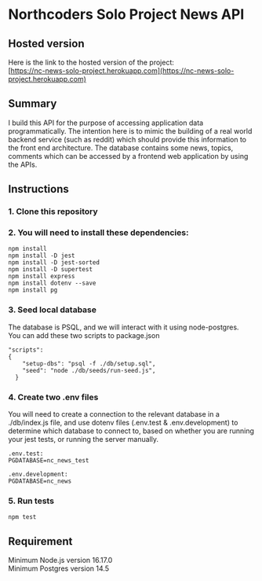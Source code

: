 # Northcoders Solo Project News API

## Hosted version

Here is the link to the hosted version of the project:\
[https://nc-news-solo-project.herokuapp.com](https://nc-news-solo-project.herokuapp.com)

## Summary

I build this API for the purpose of accessing application data programmatically. The intention here is to mimic the building of a real world backend service (such as reddit) which should provide this information to the front end architecture. The database contains some news, topics, comments which can be accessed by a frontend web application by using the APIs.

## Instructions

### 1. Clone this repository

### 2. You will need to install these dependencies:

```
npm install
npm install -D jest
npm install -D jest-sorted
npm install -D supertest
npm install express
npm install dotenv --save
npm install pg
```

### 3. Seed local database

The database is PSQL, and we will interact with it using node-postgres.\
You can add these two scripts to package.json

```
"scripts":
{
    "setup-dbs": "psql -f ./db/setup.sql",
    "seed": "node ./db/seeds/run-seed.js",
  }
```

### 4. Create two .env files

You will need to create a connection to the relevant database in a ./db/index.js file, and use dotenv files (.env.test & .env.development) to determine which database to connect to, based on whether you are running your jest tests, or running the server manually.

```
.env.test:
PGDATABASE=nc_news_test

.env.development:
PGDATABASE=nc_news
```

### 5. Run tests

```
npm test
```

## Requirement

Minimum Node.js version 16.17.0\
Minimum Postgres version 14.5
